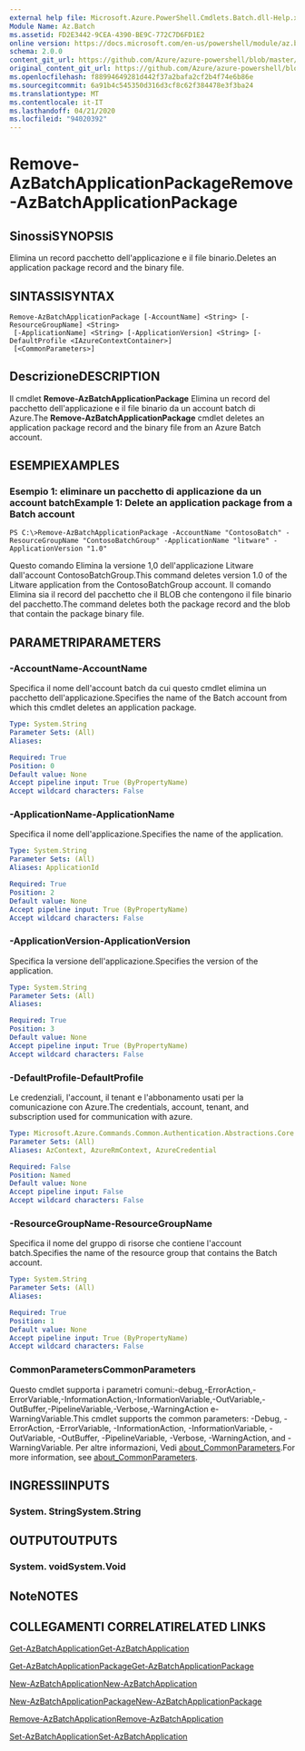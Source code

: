 ```yaml
---
external help file: Microsoft.Azure.PowerShell.Cmdlets.Batch.dll-Help.xml
Module Name: Az.Batch
ms.assetid: FD2E3442-9CEA-4390-BE9C-772C7D6FD1E2
online version: https://docs.microsoft.com/en-us/powershell/module/az.batch/remove-azbatchapplicationpackage
schema: 2.0.0
content_git_url: https://github.com/Azure/azure-powershell/blob/master/src/Batch/Batch/help/Remove-AzBatchApplicationPackage.md
original_content_git_url: https://github.com/Azure/azure-powershell/blob/master/src/Batch/Batch/help/Remove-AzBatchApplicationPackage.md
ms.openlocfilehash: f88994649281d442f37a2bafa2cf2b4f74e6b86e
ms.sourcegitcommit: 6a91b4c545350d316d3cf8c62f384478e3f3ba24
ms.translationtype: MT
ms.contentlocale: it-IT
ms.lasthandoff: 04/21/2020
ms.locfileid: "94020392"
---
```

# <span data-ttu-id="0bff1-101">Remove-AzBatchApplicationPackage</span><span class="sxs-lookup"><span data-stu-id="0bff1-101">Remove-AzBatchApplicationPackage</span></span>

## <span data-ttu-id="0bff1-102">Sinossi</span><span class="sxs-lookup"><span data-stu-id="0bff1-102">SYNOPSIS</span></span>
<span data-ttu-id="0bff1-103">Elimina un record pacchetto dell'applicazione e il file binario.</span><span class="sxs-lookup"><span data-stu-id="0bff1-103">Deletes an application package record and the binary file.</span></span>

## <span data-ttu-id="0bff1-104">SINTASSI</span><span class="sxs-lookup"><span data-stu-id="0bff1-104">SYNTAX</span></span>

```
Remove-AzBatchApplicationPackage [-AccountName] <String> [-ResourceGroupName] <String>
 [-ApplicationName] <String> [-ApplicationVersion] <String> [-DefaultProfile <IAzureContextContainer>]
 [<CommonParameters>]
```

## <span data-ttu-id="0bff1-105">Descrizione</span><span class="sxs-lookup"><span data-stu-id="0bff1-105">DESCRIPTION</span></span>
<span data-ttu-id="0bff1-106">Il cmdlet **Remove-AzBatchApplicationPackage** Elimina un record del pacchetto dell'applicazione e il file binario da un account batch di Azure.</span><span class="sxs-lookup"><span data-stu-id="0bff1-106">The **Remove-AzBatchApplicationPackage** cmdlet deletes an application package record and the binary file from an Azure Batch account.</span></span>

## <span data-ttu-id="0bff1-107">ESEMPI</span><span class="sxs-lookup"><span data-stu-id="0bff1-107">EXAMPLES</span></span>

### <span data-ttu-id="0bff1-108">Esempio 1: eliminare un pacchetto di applicazione da un account batch</span><span class="sxs-lookup"><span data-stu-id="0bff1-108">Example 1: Delete an application package from a Batch account</span></span>
```
PS C:\>Remove-AzBatchApplicationPackage -AccountName "ContosoBatch" -ResourceGroupName "ContosoBatchGroup" -ApplicationName "litware" -ApplicationVersion "1.0"
```

<span data-ttu-id="0bff1-109">Questo comando Elimina la versione 1,0 dell'applicazione Litware dall'account ContosoBatchGroup.</span><span class="sxs-lookup"><span data-stu-id="0bff1-109">This command deletes version 1.0 of the Litware application from the ContosoBatchGroup account.</span></span>
<span data-ttu-id="0bff1-110">Il comando Elimina sia il record del pacchetto che il BLOB che contengono il file binario del pacchetto.</span><span class="sxs-lookup"><span data-stu-id="0bff1-110">The command deletes both the package record and the blob that contain the package binary file.</span></span>

## <span data-ttu-id="0bff1-111">PARAMETRI</span><span class="sxs-lookup"><span data-stu-id="0bff1-111">PARAMETERS</span></span>

### <span data-ttu-id="0bff1-112">-AccountName</span><span class="sxs-lookup"><span data-stu-id="0bff1-112">-AccountName</span></span>
<span data-ttu-id="0bff1-113">Specifica il nome dell'account batch da cui questo cmdlet elimina un pacchetto dell'applicazione.</span><span class="sxs-lookup"><span data-stu-id="0bff1-113">Specifies the name of the Batch account from which this cmdlet deletes an application package.</span></span>

```yaml
Type: System.String
Parameter Sets: (All)
Aliases:

Required: True
Position: 0
Default value: None
Accept pipeline input: True (ByPropertyName)
Accept wildcard characters: False
```

### <span data-ttu-id="0bff1-114">-ApplicationName</span><span class="sxs-lookup"><span data-stu-id="0bff1-114">-ApplicationName</span></span>
<span data-ttu-id="0bff1-115">Specifica il nome dell'applicazione.</span><span class="sxs-lookup"><span data-stu-id="0bff1-115">Specifies the name of the application.</span></span>

```yaml
Type: System.String
Parameter Sets: (All)
Aliases: ApplicationId

Required: True
Position: 2
Default value: None
Accept pipeline input: True (ByPropertyName)
Accept wildcard characters: False
```

### <span data-ttu-id="0bff1-116">-ApplicationVersion</span><span class="sxs-lookup"><span data-stu-id="0bff1-116">-ApplicationVersion</span></span>
<span data-ttu-id="0bff1-117">Specifica la versione dell'applicazione.</span><span class="sxs-lookup"><span data-stu-id="0bff1-117">Specifies the version of the application.</span></span>

```yaml
Type: System.String
Parameter Sets: (All)
Aliases:

Required: True
Position: 3
Default value: None
Accept pipeline input: True (ByPropertyName)
Accept wildcard characters: False
```

### <span data-ttu-id="0bff1-118">-DefaultProfile</span><span class="sxs-lookup"><span data-stu-id="0bff1-118">-DefaultProfile</span></span>
<span data-ttu-id="0bff1-119">Le credenziali, l'account, il tenant e l'abbonamento usati per la comunicazione con Azure.</span><span class="sxs-lookup"><span data-stu-id="0bff1-119">The credentials, account, tenant, and subscription used for communication with azure.</span></span>

```yaml
Type: Microsoft.Azure.Commands.Common.Authentication.Abstractions.Core.IAzureContextContainer
Parameter Sets: (All)
Aliases: AzContext, AzureRmContext, AzureCredential

Required: False
Position: Named
Default value: None
Accept pipeline input: False
Accept wildcard characters: False
```

### <span data-ttu-id="0bff1-120">-ResourceGroupName</span><span class="sxs-lookup"><span data-stu-id="0bff1-120">-ResourceGroupName</span></span>
<span data-ttu-id="0bff1-121">Specifica il nome del gruppo di risorse che contiene l'account batch.</span><span class="sxs-lookup"><span data-stu-id="0bff1-121">Specifies the name of the resource group that contains the Batch account.</span></span>

```yaml
Type: System.String
Parameter Sets: (All)
Aliases:

Required: True
Position: 1
Default value: None
Accept pipeline input: True (ByPropertyName)
Accept wildcard characters: False
```

### <span data-ttu-id="0bff1-122">CommonParameters</span><span class="sxs-lookup"><span data-stu-id="0bff1-122">CommonParameters</span></span>
<span data-ttu-id="0bff1-123">Questo cmdlet supporta i parametri comuni:-debug,-ErrorAction,-ErrorVariable,-InformationAction,-InformationVariable,-OutVariable,-OutBuffer,-PipelineVariable,-Verbose,-WarningAction e-WarningVariable.</span><span class="sxs-lookup"><span data-stu-id="0bff1-123">This cmdlet supports the common parameters: -Debug, -ErrorAction, -ErrorVariable, -InformationAction, -InformationVariable, -OutVariable, -OutBuffer, -PipelineVariable, -Verbose, -WarningAction, and -WarningVariable.</span></span> <span data-ttu-id="0bff1-124">Per altre informazioni, Vedi [about_CommonParameters](http://go.microsoft.com/fwlink/?LinkID=113216).</span><span class="sxs-lookup"><span data-stu-id="0bff1-124">For more information, see [about_CommonParameters](http://go.microsoft.com/fwlink/?LinkID=113216).</span></span>

## <span data-ttu-id="0bff1-125">INGRESSI</span><span class="sxs-lookup"><span data-stu-id="0bff1-125">INPUTS</span></span>

### <span data-ttu-id="0bff1-126">System. String</span><span class="sxs-lookup"><span data-stu-id="0bff1-126">System.String</span></span>

## <span data-ttu-id="0bff1-127">OUTPUT</span><span class="sxs-lookup"><span data-stu-id="0bff1-127">OUTPUTS</span></span>

### <span data-ttu-id="0bff1-128">System. void</span><span class="sxs-lookup"><span data-stu-id="0bff1-128">System.Void</span></span>

## <span data-ttu-id="0bff1-129">Note</span><span class="sxs-lookup"><span data-stu-id="0bff1-129">NOTES</span></span>

## <span data-ttu-id="0bff1-130">COLLEGAMENTI CORRELATI</span><span class="sxs-lookup"><span data-stu-id="0bff1-130">RELATED LINKS</span></span>

[<span data-ttu-id="0bff1-131">Get-AzBatchApplication</span><span class="sxs-lookup"><span data-stu-id="0bff1-131">Get-AzBatchApplication</span></span>](./Get-AzBatchApplication.md)

[<span data-ttu-id="0bff1-132">Get-AzBatchApplicationPackage</span><span class="sxs-lookup"><span data-stu-id="0bff1-132">Get-AzBatchApplicationPackage</span></span>](./Get-AzBatchApplicationPackage.md)

[<span data-ttu-id="0bff1-133">New-AzBatchApplication</span><span class="sxs-lookup"><span data-stu-id="0bff1-133">New-AzBatchApplication</span></span>](./New-AzBatchApplication.md)

[<span data-ttu-id="0bff1-134">New-AzBatchApplicationPackage</span><span class="sxs-lookup"><span data-stu-id="0bff1-134">New-AzBatchApplicationPackage</span></span>](./New-AzBatchApplicationPackage.md)

[<span data-ttu-id="0bff1-135">Remove-AzBatchApplication</span><span class="sxs-lookup"><span data-stu-id="0bff1-135">Remove-AzBatchApplication</span></span>](./Remove-AzBatchApplication.md)

[<span data-ttu-id="0bff1-136">Set-AzBatchApplication</span><span class="sxs-lookup"><span data-stu-id="0bff1-136">Set-AzBatchApplication</span></span>](./Set-AzBatchApplication.md)


